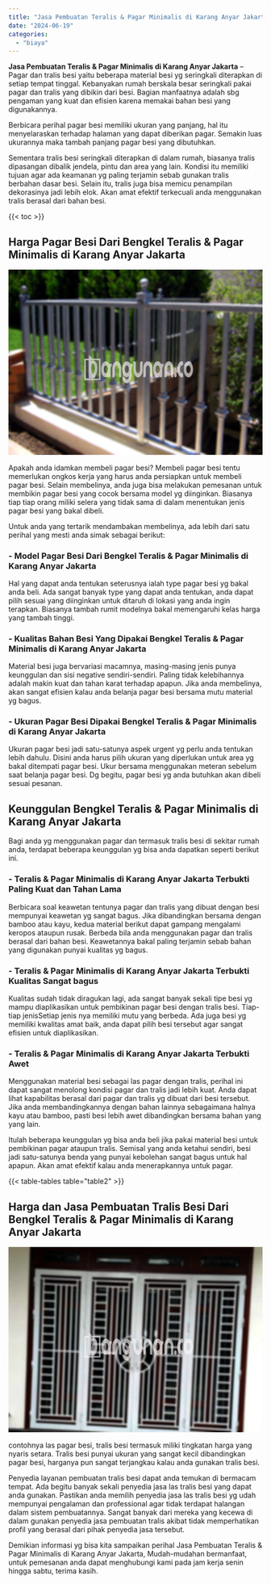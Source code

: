 ```yaml
---
title: "Jasa Pembuatan Teralis & Pagar Minimalis di Karang Anyar Jakarta"
date: "2024-06-19"
categories: 
  - "biaya"
---
```


**Jasa Pembuatan Teralis & Pagar Minimalis di Karang Anyar Jakarta** – Pagar dan tralis besi yaitu beberapa material besi yg seringkali diterapkan di setiap tempat tinggal. Kebanyakan rumah berskala besar seringkali pakai pagar dan tralis yang dibikin dari besi. Bagian manfaatnya adalah sbg pengaman yang kuat dan efisien karena memakai bahan besi yang digunakannya.

Berbicara perihal pagar besi memiliki ukuran yang panjang, hal itu menyelaraskan terhadap halaman yang dapat diberikan pagar. Semakin luas ukurannya maka tambah panjang pagar besi yang dibutuhkan.

Sementara tralis besi seringkali diterapkan di dalam rumah, biasanya tralis dipasangan dibalik jendela, pintu dan area yang lain. Kondisi itu memiliki tujuan agar ada keamanan yg paling terjamin sebab gunakan tralis berbahan dasar besi. Selain itu, tralis juga bisa memicu penampilan dekorasinya jadi lebih elok. Akan amat efektif terkecuali anda menggunakan tralis berasal dari bahan besi.

{{< toc >}}

## Harga Pagar Besi Dari Bengkel Teralis & Pagar Minimalis di Karang Anyar Jakarta

![Jasa Pembuatan Teralis & Pagar Minimalis di Karang Anyar Jakarta](/images/pagar-minimalis-murah-66.png)

Apakah anda idamkan membeli pagar besi? Membeli pagar besi tentu memerlukan ongkos kerja yang harus anda persiapkan untuk membeli pagar besi. Selain membelinya, anda juga bisa melakukan pemesanan untuk membikin pagar besi yang cocok bersama model yg diinginkan. Biasanya tiap tiap orang miliki selera yang tidak sama di dalam menentukan jenis pagar besi yang bakal dibeli.

Untuk anda yang tertarik mendambakan membelinya, ada lebih dari satu perihal yang mesti anda simak sebagai berikut:
### \- Model Pagar Besi Dari Bengkel Teralis & Pagar Minimalis di Karang Anyar Jakarta

Hal yang dapat anda tentukan seterusnya ialah type pagar besi yg bakal anda beli. Ada sangat banyak type yang dapat anda tentukan, anda dapat pilih sesuai yang diinginkan untuk ditaruh di lokasi yang anda ingin terapkan. Biasanya tambah rumit modelnya bakal memengaruhi kelas harga yang tambah tinggi.

### \- Kualitas Bahan Besi Yang Dipakai Bengkel Teralis & Pagar Minimalis di Karang Anyar Jakarta

Material besi juga bervariasi macamnya, masing-masing jenis punya keunggulan dan sisi negative sendiri-sendiri. Paling tidak kelebihannya adalah makin kuat dan tahan karat terhadap apapun. Jika anda membelinya, akan sangat efisien kalau anda belanja pagar besi bersama mutu material yg bagus.

### \- Ukuran Pagar Besi Dipakai Bengkel Teralis & Pagar Minimalis di Karang Anyar Jakarta

Ukuran pagar besi jadi satu-satunya aspek urgent yg perlu anda tentukan lebih dahulu. Disini anda harus pilih ukuran yang diperlukan untuk area yg bakal ditempati pagar besi. Ukur bersama menggunakan meteran sebelum saat belanja pagar besi. Dg begitu, pagar besi yg anda butuhkan akan dibeli sesuai pesanan.

## Keunggulan Bengkel Teralis & Pagar Minimalis di Karang Anyar Jakarta

Bagi anda yg menggunakan pagar dan termasuk tralis besi di sekitar rumah anda, terdapat beberapa keunggulan yg bisa anda dapatkan seperti berikut ini.

### \- Teralis & Pagar Minimalis di Karang Anyar Jakarta Terbukti Paling Kuat dan Tahan Lama

Berbicara soal keawetan tentunya pagar dan tralis yang dibuat dengan besi mempunyai keawetan yg sangat bagus. Jika dibandingkan bersama dengan bamboo atau kayu, kedua material berikut dapat gampang mengalami keropos ataupun rusak. Berbeda bila anda menggunakan pagar dan tralis berasal dari bahan besi. Keawetannya bakal paling terjamin sebab bahan yang digunakan punyai kualitas yg bagus.

### \- Teralis & Pagar Minimalis di Karang Anyar Jakarta Terbukti Kualitas Sangat bagus

Kualitas sudah tidak diragukan lagi, ada sangat banyak sekali tipe besi yg mampu diaplikasikan untuk pembikinan pagar besi dengan tralis besi. Tiap-tiap jenisSetiap jenis nya memiliki mutu yang berbeda. Ada juga besi yg memiliki kwalitas amat baik, anda dapat pilih besi tersebut agar sangat efisien untuk diaplikasikan.

### \- Teralis & Pagar Minimalis di Karang Anyar Jakarta Terbukti Awet

Menggunakan material besi sebagai las pagar dengan tralis, perihal ini dapat sangat menolong kondisi pagar dan tralis jadi lebih kuat. Anda dapat lihat kapabilitas berasal dari pagar dan tralis yg dibuat dari besi tersebut. Jika anda membandingkannya dengan bahan lainnya sebagaimana halnya kayu atau bamboo, pasti besi lebih awet dibandingkan bersama bahan yang yang lain.

Itulah beberapa keunggulan yg bisa anda beli jika pakai material besi untuk pembikinan pagar ataupun tralis. Semisal yang anda ketahui sendiri, besi jadi satu-satunya benda yang punyai kebolehan sangat bagus untuk hal apapun. Akan amat efektif kalau anda menerapkannya untuk pagar.

{{< table-tables table="table2" >}}

## Harga dan Jasa Pembuatan Tralis Besi Dari Bengkel Teralis & Pagar Minimalis di Karang Anyar Jakarta

![Jasa Pembuatan Teralis & Pagar Minimalis di Karang Anyar Jakarta](/images/teralis-minimalis-murah-17.png)

contohnya las pagar besi, tralis besi termasuk miliki tingkatan harga yang nyaris setara. Tralis besi punyai ukuran yang sangat kecil dibandingkan pagar besi, harganya pun sangat terjangkau kalau anda gunakan tralis besi.

Penyedia layanan pembuatan tralis besi dapat anda temukan di bermacam tempat. Ada begitu banyak sekali penyedia jasa las tralis besi yang dapat anda gunakan. Pastikan anda memilih penyedia jasa las tralis besi yg udah mempunyai pengalaman dan professional agar tidak terdapat halangan dalam sistem pembuatannya. Sangat banyak dari mereka yang kecewa di dalam gunakan penyedia jasa pembuatan tralis akibat tidak memperhatikan profil yang berasal dari pihak penyedia jasa tersebut.

Demikian informasi yg bisa kita sampaikan perihal Jasa Pembuatan Teralis & Pagar Minimalis di Karang Anyar Jakarta, Mudah-mudahan bermanfaat, untuk pemesanan anda dapat menghubungi kami pada jam kerja senin hingga sabtu, terima kasih.
